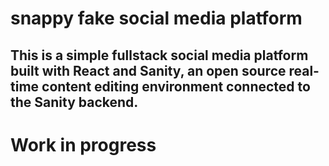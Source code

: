 # snappy fake social media platform

## This is a simple fullstack social media platform built with React and Sanity, an open source real-time content editing environment connected to the Sanity backend.

# Work in progress
